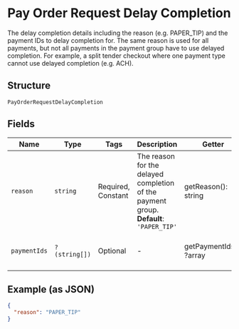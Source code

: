 
# Pay Order Request Delay Completion

The delay completion details including the reason (e.g. PAPER_TIP) and the payment IDs
to delay completion for. The same reason is used for all payments, but not all payments in the
payment group have to use delayed completion. For example, a split tender checkout where one
payment type cannot use delayed completion (e.g. ACH).

## Structure

`PayOrderRequestDelayCompletion`

## Fields

| Name | Type | Tags | Description | Getter | Setter |
|  --- | --- | --- | --- | --- | --- |
| `reason` | `string` | Required, Constant | The reason for the delayed completion of the payment group.<br>**Default**: `'PAPER_TIP'` | getReason(): string | setReason(string reason): void |
| `paymentIds` | `?(string[])` | Optional | - | getPaymentIds(): ?array | setPaymentIds(?array paymentIds): void |

## Example (as JSON)

```json
{
  "reason": "PAPER_TIP"
}
```

